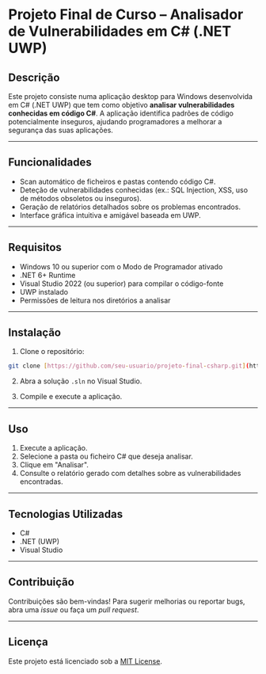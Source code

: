 # Projeto Final de Curso – Analisador de Vulnerabilidades em C# (.NET UWP)

## Descrição

Este projeto consiste numa aplicação desktop para Windows desenvolvida em C# (.NET UWP) que tem como objetivo **analisar vulnerabilidades conhecidas em código C#**. A aplicação identifica padrões de código potencialmente inseguros, ajudando programadores a melhorar a segurança das suas aplicações.

---

## Funcionalidades

* Scan automático de ficheiros e pastas contendo código C#.
* Deteção de vulnerabilidades conhecidas (ex.: SQL Injection, XSS, uso de métodos obsoletos ou inseguros).
* Geração de relatórios detalhados sobre os problemas encontrados.
* Interface gráfica intuitiva e amigável baseada em UWP.

---

## Requisitos

* Windows 10 ou superior com o Modo de Programador ativado
* .NET 6+ Runtime
* Visual Studio 2022 (ou superior) para compilar o código-fonte
* UWP instalado
* Permissões de leitura nos diretórios a analisar

---

## Instalação

1. Clone o repositório:

```bash
git clone [https://github.com/seu-usuario/projeto-final-csharp.git](https://github.com/miguelPRG/ProjetoFinalCurso)
```

2. Abra a solução `.sln` no Visual Studio.

3. Compile e execute a aplicação.

---

## Uso

1. Execute a aplicação.
2. Selecione a pasta ou ficheiro C# que deseja analisar.
3. Clique em "Analisar".
4. Consulte o relatório gerado com detalhes sobre as vulnerabilidades encontradas.

---

## Tecnologias Utilizadas

* C#
* .NET (UWP)
* Visual Studio

---

## Contribuição

Contribuições são bem-vindas! Para sugerir melhorias ou reportar bugs, abra uma *issue* ou faça um *pull request*.

---

## Licença

Este projeto está licenciado sob a [MIT License](LICENSE).
